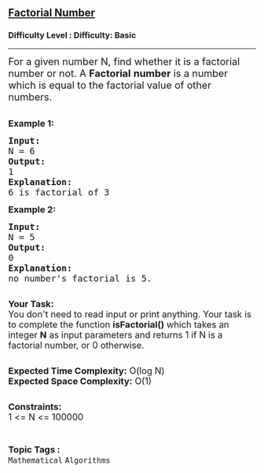 <h2><a href="https://www.geeksforgeeks.org/problems/factorial-number2446/1?page=25&difficulty=Basic&sortBy=submissions">Factorial Number</a></h2><h3>Difficulty Level : Difficulty: Basic</h3><hr><div class="problems_problem_content__Xm_eO"><p><span style="font-size:20px">For a given number N, find&nbsp;whether it is a factorial number or not.&nbsp;A <strong>Factorial</strong> <strong>number</strong> is a number which is equal to the factorial value of other numbers.</span><br>
&nbsp;</p>

<p><span style="font-size:18px"><strong>Example 1:</strong></span></p>

<pre><span style="font-size:18px"><strong>Input:</strong>
N = 6
<strong>Output:</strong>
1
<strong>Explanation:</strong>
6 is factorial of 3</span></pre>

<p><span style="font-size:18px"><strong>Example 2:</strong></span></p>

<pre><span style="font-size:18px"><strong>Input:</strong>
N = 5
<strong>Output:</strong>
0
<strong>Explanation:</strong>
no number's factorial is 5.</span></pre>

<p><br>
<span style="font-size:18px"><strong>Your Task:</strong><br>
You don't need to read input or print anything. Your task is to complete the function <strong>isFactorial()</strong>&nbsp;which takes&nbsp;an integer <strong>N</strong>&nbsp;as input parameters&nbsp;and returns 1 if N is a factorial number, or 0 otherwise.</span><br>
&nbsp;</p>

<p><span style="font-size:18px"><strong>Expected Time Complexity:</strong> O(log N)<br>
<strong>Expected Space Complexity:</strong> O(1)</span><br>
&nbsp;</p>

<p><span style="font-size:18px"><strong>Constraints:</strong><br>
1 &lt;= N &lt;= 100000</span></p>
</div><br><p><span style=font-size:18px><strong>Topic Tags : </strong><br><code>Mathematical</code>&nbsp;<code>Algorithms</code>&nbsp;